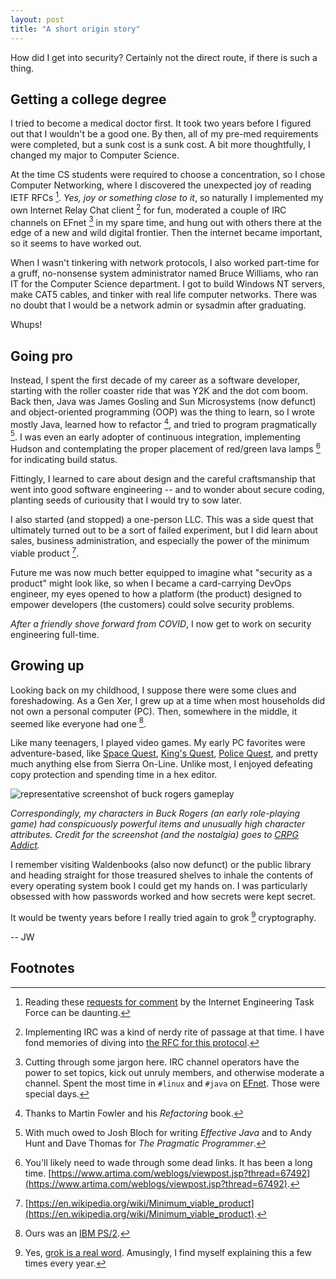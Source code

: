 ```yaml
---
layout: post
title: "A short origin story"
---
```

How did I get into security? Certainly not the direct route, if there is such a thing.

## Getting a college degree
I tried to become a medical doctor first. It took two years before I figured out that I wouldn't be a good one. By then, all of my pre-med requirements were completed, but a sunk cost is a sunk cost. A bit more thoughtfully, I changed my major to Computer Science.

At the time CS students were required to choose a concentration, so I chose Computer Networking, where I discovered the unexpected joy of reading IETF RFCs [^1]. _Yes, joy or something close to it_, so naturally I implemented my own Internet Relay Chat client [^2] for fun, moderated a couple of IRC channels on EFnet [^3] in my spare time, and hung out with others there at the edge of a new and wild digital frontier. Then the internet became important, so it seems to have worked out.

When I wasn't tinkering with network protocols, I also worked part-time for a gruff, no-nonsense system administrator named Bruce Williams, who ran IT for the Computer Science department. I got to build Windows NT servers, make CAT5 cables, and tinker with real life computer networks. There was no doubt that I would be a network admin or sysadmin after graduating. 

Whups!

## Going pro
Instead, I spent the first decade of my career as a software developer, starting with the roller coaster ride that was Y2K and the dot com boom. Back then, Java was James Gosling and Sun Microsystems (now defunct) and object-oriented programming (OOP) was the thing to learn, so I wrote mostly Java, learned how to refactor [^4], and tried to program pragmatically [^5]. I was even an early adopter of continuous integration, implementing Hudson and contemplating the proper placement of red/green lava lamps [^6] for indicating build status.

Fittingly, I learned to care about design and the careful craftsmanship that went into good software engineering -- and to wonder about secure coding, planting seeds of curiousity that I would try to sow later.

I also started (and stopped) a one-person LLC. This was a side quest that ultimately turned out to be a sort of failed experiment, but I did learn about sales, business administration, and especially the power of the minimum viable product [^7].

Future me was now much better equipped to imagine what "security as a product" might look like, so when I became a card-carrying DevOps engineer, my eyes opened to how a platform (the product) designed to empower developers (the customers) could solve security problems.

_After a friendly shove forward from COVID_, I now get to work on security engineering full-time.

## Growing up
Looking back on my childhood, I suppose there were some clues and foreshadowing. As a Gen Xer, I grew up at a time when most households did not own a personal computer (PC). Then, somewhere in the middle, it seemed like everyone had one [^8].

Like many teenagers, I played video games. My early PC favorites were adventure-based, like [Space Quest](https://en.wikipedia.org/wiki/Space_Quest_I), [King's Quest](https://en.wikipedia.org/wiki/King%27s_Quest_I), [Police Quest](https://en.wikipedia.org/wiki/Police_Quest:_In_Pursuit_of_the_Death_Angel), and pretty much anything else from Sierra On-Line. Unlike most, I enjoyed defeating copy protection and spending time in a hex editor. 

![representative screenshot of buck rogers gameplay](https://blogger.googleusercontent.com/img/b/R29vZ2xl/AVvXsEjdadxBWh2PA64UWy05e-utPX-p_nef0Baauf57rYfoA5xC0bqwiqawtfdKDXSsInp3JhsSmhtIir9uBaIN-j7Fq550-G97HYNwGx4zyWukJ5_ukCjAo6-QG6qdhKx1d_yLIe277QpBGGQ/s1600/start_129.png)

_Correspondingly, my characters in Buck Rogers (an early role-playing game) had conspicuously powerful items and unusually high character attributes. Credit for the screenshot (and the nostalgia) goes to [CRPG Addict](http://crpgaddict.blogspot.com/2020/08/buck-rogers-matrix-cubed-fourth-power.html)._

I remember visiting Waldenbooks (also now defunct) or the public library and heading straight for those treasured shelves to inhale the contents of every operating system book I could get my hands on. I was particularly obsessed with how passwords worked and how secrets were kept secret.

It would be twenty years before I really tried again to grok [^9] cryptography.

 -- JW

## Footnotes
[^1]: Reading these [requests for comment](https://www.ietf.org/process/rfcs/) by the Internet Engineering Task Force can be daunting.
[^2]: Implementing IRC was a kind of nerdy rite of passage at that time. I have fond memories of diving into [the RFC for this protocol](https://www.rfc-editor.org/rfc/rfc1459).
[^3]: Cutting through some jargon here. IRC channel operators have the power to set topics, kick out unruly members, and otherwise moderate a channel. Spent the most time in `#linux` and `#java` on [EFnet](https://en.wikipedia.org/wiki/EFnet). Those were special days.
[^4]: Thanks to Martin Fowler and his _Refactoring_ book.
[^5]: With much owed to Josh Bloch for writing _Effective Java_ and to Andy Hunt and Dave Thomas for _The Pragmatic Programmer_.
[^6]: You'll likely need to wade through some dead links. It has been a long time. [https://www.artima.com/weblogs/viewpost.jsp?thread=67492](https://www.artima.com/weblogs/viewpost.jsp?thread=67492).
[^7]: [https://en.wikipedia.org/wiki/Minimum_viable_product](https://en.wikipedia.org/wiki/Minimum_viable_product).
[^8]: Ours was an [IBM PS/2](https://en.wikipedia.org/wiki/IBM_PS/2).
[^9]: Yes, [grok is a real word](https://en.wikipedia.org/wiki/Grok). Amusingly, I find myself explaining this a few times every year.

[bruce-staff-page]: https://web.archive.org/web/19980111100717/http://www.cis.uab.edu/info/staff/gbw/will.html
